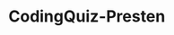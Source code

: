 # CodingQuiz-Presten

<!-- GIVEN I am taking a code quiz
WHEN I click the start button



THEN a timer starts and I am presented with a question



WHEN I answer a question
THEN I am presented with another question
WHEN I answer a question incorrectly
THEN time is subtracted from the clock
WHEN all questions are answered or the timer reaches 0
THEN the game is over
WHEN the game is over
THEN I can save my initials and score -->
